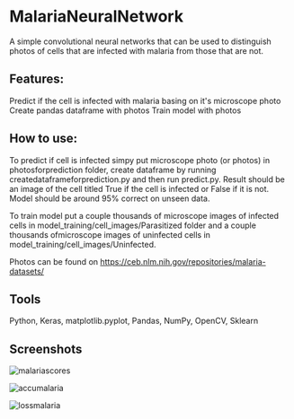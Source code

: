 # MalariaNeuralNetwork
A simple convolutional neural networks that can be used to distinguish photos of cells that are infected with malaria from those that are not.

## Features:
Predict if the cell is infected with malaria basing on it's microscope photo
Create pandas dataframe with photos
Train model with photos

## How to use:
To predict if cell is infected simpy put microscope photo (or photos) in photosforprediction folder, create dataframe by running createdataframeforprediction.py and then run predict.py. Result should be an image of the cell titled True if the cell is infected or False if it is not. Model should be around 95% correct on unseen data.

To train model put a couple thousands of microscope images of infected cells in model_training/cell_images/Parasitized folder and a couple thousands ofmicroscope images of uninfected cells in model_training/cell_images/Uninfected.

Photos can be found on https://ceb.nlm.nih.gov/repositories/malaria-datasets/

## Tools
Python, Keras, matplotlib.pyplot, Pandas, NumPy, OpenCV, Sklearn

## Screenshots
![malariascores](https://user-images.githubusercontent.com/40367586/56801154-12303400-681d-11e9-9bc2-f45482a05088.png)

![accumalaria](https://user-images.githubusercontent.com/40367586/56801168-18261500-681d-11e9-89b0-11de6f76e445.png)

![lossmalaria](https://user-images.githubusercontent.com/40367586/56801170-19574200-681d-11e9-9aae-ecc39f29760f.png)

